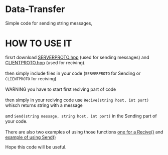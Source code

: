 # Data-Transfer

Simple code for sending string messages,

# HOW TO USE IT

firsrt download [SERVERPROTO.hpp](https://github.com/mastercode5/Data-Transfer/blob/main/Server/SERVERPROTO.hpp) (used for sending messages) and [CLIENTPROTO.hpp](https://github.com/mastercode5/Data-Transfer/blob/main/Client/CLIENTPROTO.hpp) (used for reciving).
<br><br>
then simply include files in your code (`SERVERPROTO` for Sending or `CLIENTPROTO` for reciving) 
<br><br>
WARNING you have to start first reciving part of code 
<br><br>
then simply in your reciving code use `Recive(string host, int port)` whisch returns string with a message
<br><br>
and `Send(string message, string host, int port)` in the Sending part of your code.
<br><br>
There are also two examples of using those functions [one for a Recive()](https://github.com/mastercode5/Data-Transfer/blob/main/Client/ExampleClient.cpp) and [example of using Send()](https://github.com/mastercode5/Data-Transfer/blob/main/Server/ExampleCode.cpp)

Hope this code will be useful.
